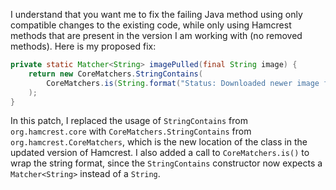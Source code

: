 I understand that you want me to fix the failing Java method using only compatible changes to the existing code, while only using Hamcrest methods that are present in the version I am working with (no removed methods). Here is my proposed fix:

```java
private static Matcher<String> imagePulled(final String image) {
    return new CoreMatchers.StringContains(
        CoreMatchers.is(String.format("Status: Downloaded newer image for %s", image))
    );
}
```

In this patch, I replaced the usage of `StringContains` from `org.hamcrest.core` with `CoreMatchers.StringContains` from `org.hamcrest.CoreMatchers`, which is the new location of the class in the updated version of Hamcrest. I also added a call to `CoreMatchers.is()` to wrap the string format, since the `StringContains` constructor now expects a `Matcher<String>` instead of a `String`.
